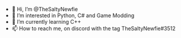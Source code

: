 - 👋 Hi, I’m @TheSaltyNewfie
- 👀 I’m interested in Python, C# and Game Modding
- 🌱 I’m currently learning C++
- 📫 How to reach me, on discord with the tag TheSaltyNewfie#3512

<!---
TheSaltyNewfie/TheSaltyNewfie is a ✨ special ✨ repository because its `README.md` (this file) appears on your GitHub profile.
You can click the Preview link to take a look at your changes.
--->

